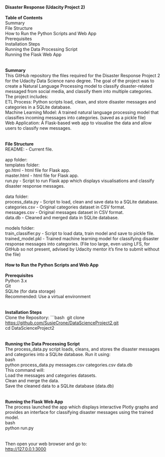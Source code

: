 **Disaster Response (Udacity Project 2)**
<br><br>**Table of Contents**
<br>Summary
<br>File Structure
<br>How to Run the Python Scripts and Web App
<br>Prerequisites
<br>Installation Steps
<br>Running the Data Processing Script
<br>Running the Flask Web App
<br>
<br>
<br>**Summary**
<br>This GitHub repository the files required for the Disaster Response Project 2 for the Udacity Data Science nano degree. The goal of the project was to create a Natural Language Processing model to classify disaster-related messaged from social media, and classify them into multiple categories. 
<br>The project includes:
<br>ETL Process: Python scripts load, clean, and store disaster messages and categories in a SQLite database.
<br>Machine Learning Model: A trained natural language processing model that classifies incoming messages into categories. (saved as a pickle file)
<br>Web Application: A Flask-based web app to visualise the data and allow users to classify new messages.
<br>
<br>
<br>**File Structure**
<br>README: - Current file.
<br>
<br>app folder:
<br>templates folder:
<br>go.html - html file for Flask app.
<br>master.html - html file for Flask app.
<br>run.py - Script to run Flask app which displays visualisations and classify disaster response messages.
<br><br>data folder:
<br>process_data.py - Script to load, clean and save data to a SQLite database.
<br>categories.csv - Original categories dataset in CSV format.
<br>messages.csv - Original messages dataset in CSV format.
<br>data.db - Cleaned and merged data in SQLite database.
<br><br>models folder:
<br>train_classifier.py - Script to load data, train model and save to pickle file.
<br>trained_model.pkl - Trained machine learning model for classifying disaster response messages into categories. (File too large, even using LFS, for GitHub so not present, advised by Udacity mentor it’s fine to submit without the file)
<br>
<br>**How to Run the Python Scripts and Web App**
<br>
<br>**Prerequisites**
<br>Python 3.x
<br>Git
<br>SQLite (for data storage)
<br>Recommended: Use a virtual environment
<br><br>
<br>**Installation Steps**
<br>Clone the Repository: ```bash  git clone https://github.com/SusieCrone/DataScienceProject2.git
<br>cd DataScienceProject2
<br><br> 
<br>**Running the Data Processing Script**
<br>The process_data.py script loads, cleans, and stores the disaster messages and categories into a SQLite database. Run it using:
<br>bash
<br>python process_data.py messages.csv categories.csv data.db
<br>This command will:
<br>Load the messages and categories datasets.
<br>Clean and merge the data.
<br>Save the cleaned data to a SQLite database (data.db)
<br><br> 
<br>**Running the Flask Web App**
<br>The  process launched the app which displays interactive Plotly graphs and provides an interface for classifying disaster messages using the trained model.
<br>bash
<br>python run.py
<br><br>
<br>Then open your web browser and go to:
<br>http://127.0.0.1:3000


